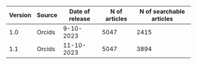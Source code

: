 
| Version | Source | Date of release | N of articles| N of searchable articles|
| --- | --- | --- | --- | --- |
| 1.0 | Orcids |9-10-2023| 5047 | 2415 |
| 1.1 | Orcids |11-10-2023| 5047 | 3894 |

